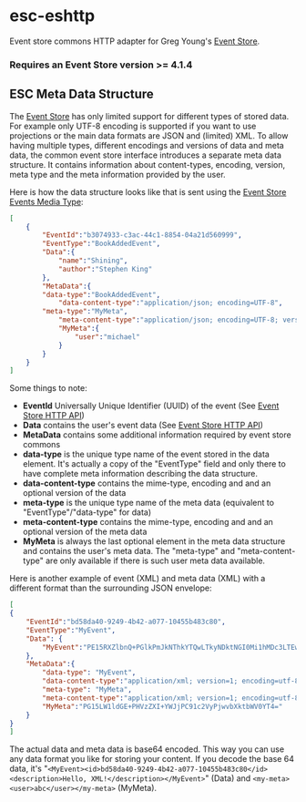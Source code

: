 # esc-eshttp
Event store commons HTTP adapter for Greg Young's [Event Store](https://www.geteventstore.com/).

### Requires an Event Store version >= 4.1.4

## ESC Meta Data Structure
The [Event Store](https://geteventstore.com/) has only limited support for different types of stored data. For example only UTF-8 encoding is supported if you want to use projections or the main data formats are JSON and (limited) XML. To allow having multiple types, different encodings and versions of data and meta data, the common event store interface introduces 
a separate meta data structure. It contains information about content-types, encoding, version, meta type and 
the meta information provided by the user.

Here is how the data structure looks like that is sent using the [Event Store Events Media Type](https://eventstore.com/docs/http-api/creating-writing-a-stream/index.html?tabs=tabid-1%2Ctabid-3%2Ctabid-5%2Ctabid-7%2Ctabid-17%2Ctabid-11%2Ctabid-13%2Ctabid-15#batch-writes):
```json
[
    {
        "EventId":"b3074933-c3ac-44c1-8854-04a21d560999",
        "EventType":"BookAddedEvent",
        "Data":{
            "name":"Shining",
            "author":"Stephen King"
        },
        "MetaData":{
	    "data-type":"BookAddedEvent",
            "data-content-type":"application/json; encoding=UTF-8",
	    "meta-type":"MyMeta",
            "meta-content-type":"application/json; encoding=UTF-8; version=3",
            "MyMeta":{
                "user":"michael"
            }
        }
    }
]
```
Some things to note:
- **EventId** Universally Unique Identifier (UUID) of the event (See [Event Store HTTP API](https://eventstore.com/docs/http-api/creating-writing-a-stream/index.html?tabs=tabid-1%2Ctabid-3%2Ctabid-5%2Ctabid-7%2Ctabid-17%2Ctabid-11%2Ctabid-13%2Ctabid-15)) 
- **Data** contains the user's event data (See [Event Store HTTP API](https://eventstore.com/docs/http-api/creating-writing-a-stream/index.html?tabs=tabid-1%2Ctabid-3%2Ctabid-5%2Ctabid-7%2Ctabid-17%2Ctabid-11%2Ctabid-13%2Ctabid-15))
- **MetaData** contains some additional information required by event store commons
- **data-type** is the unique type name of the event stored in the data element. It's actually a copy of the "EventType" field and only there to have complete meta information describing the data structure.
- **data-content-type** contains the mime-type, encoding and and an optional version of the data 
- **meta-type** is the unique type name of the meta data (equivalent to "EventType"/"data-type" for data)
- **meta-content-type** contains the mime-type, encoding and and an optional version of the meta data
- **MyMeta** is always the last optional element in the meta data structure and contains the user's meta data. The "meta-type" and "meta-content-type" are only available if there is such user meta data available. 

Here is another example of event (XML) and meta data (XML) with a different format than the surrounding JSON envelope:
```json
[
{
    "EventId":"bd58da40-9249-4b42-a077-10455b483c80",
    "EventType":"MyEvent",
    "Data": {
        "MyEvent":"PE15RXZlbnQ+PGlkPmJkNThkYTQwLTkyNDktNGI0Mi1hMDc3LTEwNDU1YjQ4M2M4MDwvaWQ+PGRlc2NyaXB0aW9uPkhlbGxvLCBYTUwhPC9kZXNjcmlwdGlvbj48L015RXZlbnQ+"   
    },
    "MetaData":{
        "data-type": "MyEvent",
        "data-content-type":"application/xml; version=1; encoding=utf-8; transfer-encoding=base64",
        "meta-type": "MyMeta",
        "meta-content-type":"application/xml; version=1; encoding=utf-8; transfer-encoding=base64",
        "MyMeta":"PG15LW1ldGE+PHVzZXI+YWJjPC91c2VyPjwvbXktbWV0YT4=" 
    }
}
]
```
The actual data and meta data is base64 encoded. This way you can use any data format you like for storing your content.
If you decode the base 64 data, it's "```<MyEvent><id>bd58da40-9249-4b42-a077-10455b483c80</id><description>Hello, XML!</description></MyEvent>```" (Data) and 
```<my-meta><user>abc</user></my-meta>``` (MyMeta).

